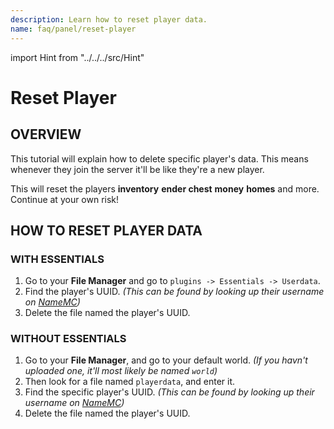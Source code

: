 ```yaml
---
description: Learn how to reset player data.
name: faq/panel/reset-player
---
```


import Hint from "../../../src/Hint"

# Reset Player

## OVERVIEW

This tutorial will explain how to delete specific player's data. This means whenever they join the server it'll be like they're a new player.

<Hint style="error">
This will reset the players <strong>inventory</strong> <strong>ender chest</strong> <strong>money</strong> <strong>homes</strong> and more. Continue at your own risk!
</Hint>

## HOW TO RESET PLAYER DATA

### WITH ESSENTIALS

1. Go to your **File Manager** and go to `plugins -> Essentials -> Userdata`.
2. Find the player's UUID. _\(This can be found by looking up their username on_ [_NameMC_](https://namemc.com/)_\)_
3. Delete the file named the player's UUID.

### WITHOUT ESSENTIALS

1. Go to your **File Manager**, and go to your default world. _\(If you havn't uploaded one, it'll most likely be named `world`\)_
2. Then look for a file named `playerdata`, and enter it.
3. Find the specific player's UUID. _\(This can be found by looking up their username on_ [_NameMC_](https://namemc.com/)_\)_
4. Delete the file named the player's UUID.
